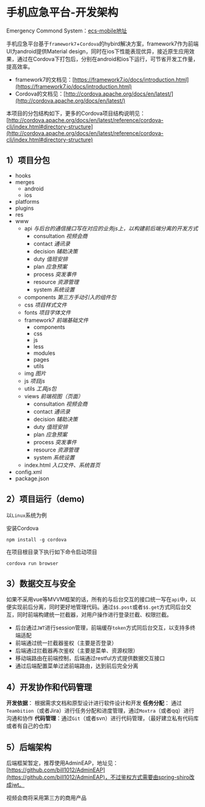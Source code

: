 # 手机应急平台-开发架构
Emergency Commond System：[ecs-mobile地址](https://github.com/bill1012/ecs-mobile)

手机应急平台基于`framework7`+`Cordova`的hybird解决方案，framework7作为前端UI为android提供Material design，同时在ios下性能表现优异，接近原生应用效果，通过在Cordova下打包后，分别在android和ios下运行，可节省开发工作量，提高效率。

- framework7的文档见：[https://framework7.io/docs/introduction.html](https://framework7.io/docs/introduction.html)
- Cordova的文档见：[http://cordova.apache.org/docs/en/latest/](http://cordova.apache.org/docs/en/latest/)

本项目的分包结构如下，更多的Cordova项目结构说明见：
[http://cordova.apache.org/docs/en/latest/reference/cordova-cli/index.html#directory-structure](http://cordova.apache.org/docs/en/latest/reference/cordova-cli/index.html#directory-structure) 

## 1）项目分包

- hooks 
- merges  
    - android
    - ios
- platforms
- plugins
- res 
- www
    - api *与后台的通信接口写在对应的业务js上，以构建前后端分离的开发方式*
        - consultation  *视频会商*
        - contact     *通讯录*
        - decision    *辅助决策*
        - duty        *值班安排*
        - plan        *应急预案*
        - process     *突发事件*
        - resource    *资源管理*
        - system      *系统设置*
    - components *第三方手动引入的组件包*
    - css *项目样式文件*
    - fonts  *项目字体文件*
    - framework7 *前端基础文件*
        - components 
        - css
        - js
        - less
        - modules
        - pages
        - utils
    - img *图片*
    - js *项目js*
    - utils *工具js包*
    - views *前端视图（页面）*
        - consultation  *视频会商*
        - contact     *通讯录*
        - decision    *辅助决策*
        - duty        *值班安排*
        - plan        *应急预案*
        - process     *突发事件*
        - resource    *资源管理*
        - system      *系统设置*
    - index.html *入口文件、系统首页*
- config.xml
- package.json

## 2）项目运行（demo)

以`Linux`系统为例

安装Cordova

```
npm install -g cordova
```

在项目根目录下执行如下命令启动项目
```
cordova run browser
```
## 3）数据交互与安全

如果不采用vue等MVVM框架的话，所有的与后台交互的接口统一写在`api`中，以便实现前后分离，同时更好地管理代码。通过`$$.post`或者`$$.get`方式同后台交互，同时前端构建统一拦截器，对用户操作进行登录拦截、权限拦截。

- 后台通过`JWT`进行session管理，前端缓存`token`方式同后台交互，以支持多终端适配
- 前端通过统一拦截器鉴权（主要是否登录）
- 后端通过拦截器再次鉴权（主要是菜单、资源权限）
- 移动端路由在前端控制，后端通过restful方式提供数据交互接口
-  通过后端配置菜单过滤前端路由，达到前后完全分离


## 4）开发协作和代码管理

**开发依据**： 根据需求文档和原型设计进行软件设计和开发
**任务分配**： 通过`Teambition`（或者Jira）进行任务分配和进度管理，通过`Moxtra`（或者qq）进行沟通和协作
**代码管理**：通过`Git`（或者svn）进行代码管理，（最好建立私有代码库或者有自己的仓库）

## 5）后端架构
后端框架暂定，推荐使用AdminEAP，地址见：[https://github.com/bill1012/AdminEAP](https://github.com/bill1012/AdminEAP)，不过鉴权方式需要由spring-shiro改成jwt。

视频会商将采用第三方的商用产品







